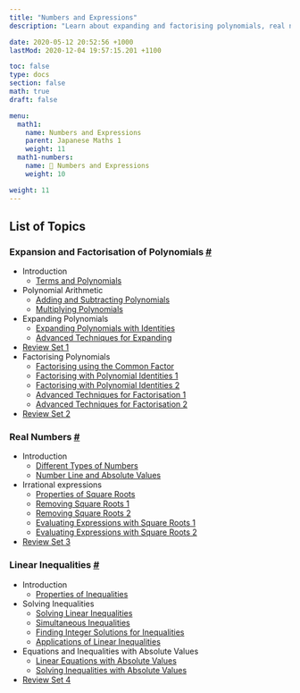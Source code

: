 ```yaml
---
title: "Numbers and Expressions"
description: "Learn about expanding and factorising polynomials, real numbers and surds, and solving inequalities."

date: 2020-05-12 20:52:56 +1000
lastMod: 2020-12-04 19:57:15.201 +1100

toc: false
type: docs
section: false
math: true
draft: false

menu:
  math1:
    name: Numbers and Expressions
    parent: Japanese Maths 1
    weight: 11
  math1-numbers:
    name: 📙 Numbers and Expressions
    weight: 10

weight: 11
---
```


## List of Topics

### Expansion and Factorisation of Polynomials [#](polynomials/)

- Introduction
  - [Terms and Polynomials](polynomials/terms-and-polynomials)
- Polynomial Arithmetic
  - [Adding and Subtracting Polynomials](polynomials/adding-polynomials)
  - [Multiplying Polynomials](polynomials/multiplying-polynomials)
- Expanding Polynomials
  - [Expanding Polynomials with Identities](polynomials/expanding-identities)
  - [Advanced Techniques for Expanding](polynomials/advanced-expanding)
- [Review Set 1](polynomials/review-1)
- Factorising Polynomials
  - [Factorising using the Common Factor](polynomials/factorising-common-factor/)
  - [Factorising with Polynomial Identities 1](polynomials/factorising-identities-1/)
  - [Factorising with Polynomial Identities 2](polynomials/factorising-identities-2/)
  - [Advanced Techniques for Factorisation 1](polynomials/advanced-factorising-1/)
  - [Advanced Techniques for Factorisation 2](polynomials/advanced-factorising-2/)
- [Review Set 2](polynomials/review-2)

### Real Numbers [#](numbers/)

- Introduction
  - [Different Types of Numbers](numbers/types-of-numbers)
  - [Number Line and Absolute Values](numbers/absolute-values)
- Irrational expressions
  - [Properties of Square Roots](numbers/square-roots/)
  - [Removing Square Roots 1](numbers/removing-roots-1)
  - [Removing Square Roots 2](numbers/removing-roots-2)
  - [Evaluating Expressions with Square Roots 1](numbers/expressions-square-roots-1)
  - [Evaluating Expressions with Square Roots 2](numbers/expressions-square-roots-2)
- [Review Set 3](numbers/review-3/)

### Linear Inequalities [#](inequalities/)

- Introduction
  - [Properties of Inequalities](inequalities/properties)
- Solving Inequalities
  - [Solving Linear Inequalities](inequalities/solving-inequalities/)
  - [Simultaneous Inequalities](inequalities/simultaneous-inequalities/)
  - [Finding Integer Solutions for Inequalities](inequalities/integer-solutions)
  - [Applications of Linear Inequalities](inequalities/applications)
- Equations and Inequalities with Absolute Values
  - [Linear Equations with Absolute Values](inequalities/absolute-value-equations)
  - [Solving Inequalities with Absolute Values](inequalities/absolute-value-inequalities)
- [Review Set 4](inequalities/review-4)